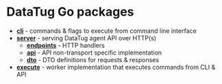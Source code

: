 # DataTug Go packages

- [**cli**](./cli) - commands & flags to execute from command line interface
- [**server**](./server) - serving DataTug agent API over HTTP(s)
    - [**endpoints**](./server/endpoints) - HTTP handlers
    - [**api**](./api) - API non-transport specific implementation
    - [**dto**](./server/dto) - DTO definitions for requests & responses
- [**execute**](./execute) - worker implementation that executes commands from CLI & API

